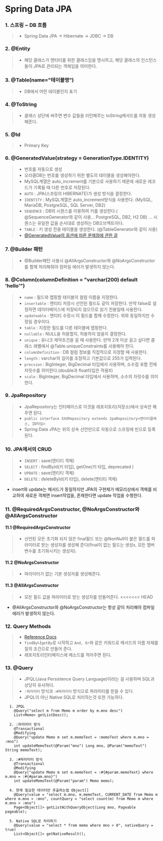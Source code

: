 # Spring Data JPA

### 1. 스프링 ~ DB 흐름

>
> - Spring Data JPA → Hibernate → JDBC → DB
>
>

### 2. @Entity

>
> - 해당 클래스가 엔티티를 위한 클래스임을 명시하고, 해당 클래스의 인스턴스들이 JPA로 관리되는 객체임을 의미한다.
>

### 3. @Table(name="테이블명")

> - DB에서 어떤 테이블인지 표기

### 4. @ToString

> - 클래스 상단에 써주면 변수 값들을 리턴해주는 toString메서드를 자동 생성해준다.

### 5. @Id

> - Primary Key

### 6. @GeneratedValue(strategy = GenerationType.IDENTITY)

> - 번호를 자동으로 생성
> - 오라클DB는 번호를 생성하기 위한 별도의 테이블을 생성해야한다.
> - MySQL계열은 auto_increment를 기본으로 사용하기 때문에 새로운 레코드가 기록될 때 다른 번호로 저장된다.
> - `AUTO` : JPA(스프링의 HIBERNATE)가 생성 방식을 결정한다.
> - `IDENTITY` : MySQL계열은 auto_increment방식을 사용한다. (MySQL, MariaDB, PostgreSQL, SQL Server, DB2)
> - `SEQUENCE` : DB의 시퀀스를 이용하여 키를 생성한다.( @SequenceGenerator와 같이 사용... PostgreSQL, DB2, H2 DB) ... 시퀀스는 유일한 값을 순서대로 생성하는 DB오브젝트이다.
> - `TABLE` : 키 생성 전용 테이블을 생성한다. (@TableGenerator와 같이 사용)
> - [@GeneratedValue의 옵션에 따른 문제점에 관한 글](https://hyeonic.tistory.com/m/196)

### 7. @Builder 패턴

> - @Builder패턴 사용시 @AllArgsConstructor와 @NoArgsConstructor를 함께 처리해줘야 컴파일 에러가 발생하지 않는다.

### 8. @Column(columnDefinition = "varchar(200) default 'hello'")

> - `name` : 필드와 맵핑할 테이블의 컬럼 이름을 지정한다.
> - `insertable` : 엔티티 저장시 선언된 필드도 같이 저장한다. 만약 false로 설정하면 데이터베이스에 저장되지 않으므로 읽기 전용일때 사용한다.
> - `updateable` : 엔티티 수정시 이 필드를 함께 수정한다. 위와 동일하지만 수정일 경우이다.
> - `table` : 지정한 필드를 다른 테이블에 맵핑한다.
> - `nullable` : NULL을 허용할지, 허용하지 않을지 결정한다.
> - `unique` : 유니크 제약조건을 걸 때 사용한다. 만약 2개 이상 걸고 싶다면 클래스 레벨에서 @Table.uniqueConstraints를 사용해야 한다.
> - `columnDefinition` : DB 컬럼 정보를 직접적으로 지정할 때 사용한다.
> - `length` : varchar의 길이를 조정하고 기본값으로 255가 입력된다.
> - `precsion` : BigInteger, BigDecimal 타입에서 사용하며, 소수점 포함 전체 자릿수를 의미한다.(double과 float타입은 적용X)
> - `scale` : BigInteger, BigDecimal 타입에서 사용하며, 소수의 자릿수를 의미한다.

### 9. JpaRepository

> - JpaRepository는 인터페이스로 이것을 레포지토리(저장소)에서 상속만 해주면 된다.
> - `public interface XXXRepository extends JpaRepository<엔티티클래스, ID타입>`
> - Spring Data JPA는 위의 상속 선언만으로 자동으로 스프링에 빈으로 등록된다.

### 10. JPA에서의 CRUD

> - `INSERT` : save(엔티티 객체)
> - `SELECT` : findById(키 타입), getOne(키 타입, deprecated )
> - `UPDATE` : save(엔티티 객체)
> - `DELETE` : deleteById(키 타입), delete(엔티티 객체)

- insert와 update는 메서드가 동일하지만 JPA의 구현체가 메모리상에서 객체를 비교하여 새로운 객체면 insert작업을, 존재한다면 update 작업을 수행한다.

### 11. @RequiredArgsConstructor, @NoArgsConstructor와 @AllArgsConstructor

#### 11.1 @RequiredArgsConstructor

> - 선언된 모든 초기화 되지 않은 final필드 또는 @NonNull이 붙은 필드를 파라미터로 받는 생성자를 생성해 준다(final이 없는 필드는 생성x, 모든 멤버 변수를 초기화시키는 생성자).

#### 11.2 @NoArgsConstructor

> - 파라미터가 없는 기본 생성자를 생성해준다.

#### 11.3 @AllArgsConstructor

> - 모든 필드 값을 파라미터로 받는 생성자를 만들어준다.
<<<<<<< HEAD

- @AllArgsConstructor와 @NoArgsConstructor는 항상 같이 처리해야 컴파일 에러가 발생하지 않는다.

### 12. Query Methods

> - [Reference Docs](https://docs.spring.io/spring-data/jpa/docs/current/reference/html/#jpa.query-methods)
> - `findBy`나`getBy`로 시작하고 `And, Or`와 같은 키워드로 메서드의 이름 자체를 질의 조건으로 만들어 준다.
> - 레포지토리인터페이스에 메소드를 적어주면 된다.

### 13. @Query

> - JPQL(Java Persistence Query Language)이라는 걸 사용하며 SQL과 상당히 유사하다.
> - `:파라미터` 방식과 `:#파라미터` 방식으로 파라미터를 받을 수 있다.
> - JPQL이 아닌 Native SQL로 처리하는것 또한 가능하다. 

```
  1. JPQL
    @Query("select m from Memo m order by m.mno desc")
    List<Memo> getListDesc();
  
  2. :파라미터 방식  
    @Transactional
    @Modifying
    @Query("update Memo m set m.memoText = :memoText where m.mno = :mno")
    int updateMemoText(@Param("mno") Long mno, @Param("memoText") String memoText);
    
  3. :#파라미터 방식
    @Transactional
    @Modifying
    @Query("update Memo m set m.memoText = :#{#param.memoText} where m.mno = :#{#param.mno}")
    int updateMemoText(@Param("param") Memo memo);
  
  4. 현재 필요한 데이터만 추출하는법 Object[]
    @Query(value = "select m.mno, m.memoText, CURRENT_DATE from Memo m where m.mno > :mno", countQuery = "select count(m) from Memo m where m.mno > :mno")
    Page<Object[]> getListWithQueryObject(Long mno, Pageable pageable);
  
  5. Native SQL로 처리하기
    @Query(value = "select * from memo where mno > 0", nativeQuery = true)
    List<Object[]> getNativeResult();
```
